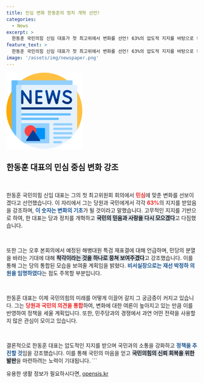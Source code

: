 ```yaml
---
title: 민심 변화 한동훈의 정치 개혁 선언!
categories:
  - News
excerpt: >
  한동훈 국민의힘 신임 대표가 첫 최고위에서 변화를 선언! 63%의 압도적 지지를 바탕으로 국민의 믿음을 회복하겠다고 강조. 민주당의 기대를 뛰어넘는 한 마당 마련을 예고한다. 클릭해 더 자세한 소식을 확인하세요!
feature_text: >
  한동훈 국민의힘 신임 대표가 첫 최고위에서 변화를 선언! 63%의 압도적 지지를 바탕으로 국민의 믿음을 회복하겠다고 강조. 민주당의 기대를 뛰어넘는 한 마당 마련을 예고한다. 클릭해 더 자세한 소식을 확인하세요!
image: '/assets/img/newspaper.png'
---
```


<p><img src="/assets/img/newspaper.png" alt="kimp 속보" /></p>



<h2 data-ke-size="size26">한동훈 대표의 민심 중심 변화 강조</h2>

<p data-ke-size="size16">&nbsp;</p>

<p>한동훈 국민의힘 신임 대표는 그의 첫 최고위원회 회의에서 <b><span style="color: #ee2323;">민심</span></b>에 맞춘 변화를 선보이겠다고 선언했습니다. 이 자리에서 그는 당원과 국민에게서 각각 <b><span style="color: #ee2323;">63%</b></span>의 지지를 받았음을 강조하며, <b><span style="color: #1a5490;">이 숫자는 변화의 기초</span></b>가 될 것이라고 말했습니다. 고무적인 지지를 기반으로 하여, 한 대표는 당과 정치를 개혁하고 <b><span style="background-color: #21538527;">국민의 믿음과 사랑을 다시 모으겠다</span></b>고 다짐했습니다.</p>

<p data-ke-size="size16">&nbsp;</p>

<p>또한 그는 오후 본회의에서 예정된 해병대원 특검 재표결에 대해 언급하며, 민당의 분열을 바라는 기대에 대해 <b><span style="background-color: #21538527;">착각이라는 것을 하나로 뭉쳐 보여주겠다</span></b>고 강조했습니다. 이를 통해 그는 당의 통합된 모습을 보여줄 계획임을 밝혔다. <b><span style="color: #1a5490;">비서실장으로는 재선 박정하 의원을 임명하였다</span></b>는 점도 주목할 부분입니다.</p>

<p data-ke-size="size16">&nbsp;</p>

<p>한동훈 대표는 이제 국민의힘의 미래를 어떻게 이끌어 갈지 그 궁금증이 커지고 있습니다. 그는 <b><span style="color: #ee2323;">당원과 국민의 의견을 통합</span></b>하여, 변화에 대한 여론이 높아지고 있는 만큼 이를 반영하여 정책을 세울 계획입니다. 또한, 민주당과의 경쟁에서 과연 어떤 전략을 사용할 지 많은 관심이 모이고 있습니다.</p>

<p data-ke-size="size16">&nbsp;</p>

<p>결론적으로 한동훈 대표는 압도적인 지지를 받으며 국민과의 소통을 강화하고 <b><span style="color: #1a5490;">정책을 추진할 것</span></b>임을 강조했습니다. 이를 통해 국민의 마음을 얻고 <b><span style="background-color: #21538527;">국민의힘의 신뢰 회복을 위한 발판</span></b>을 마련하려는 노력이 기대됩니다.
```</p>
유용한 생활 정보가 필요하시다면, <a href="https://opensis.kr" rel="dofollow">opensis.kr</a>



